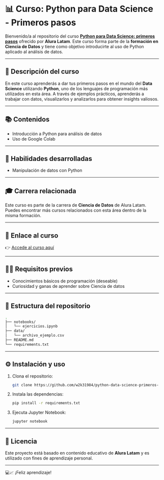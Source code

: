 
# 📊 Curso: Python para Data Science - Primeros pasos

Bienvenido/a al repositorio del curso **[Python para Data Science: primeros pasos](https://app.aluracursos.com/course/python-data-science-primeros-pasos)** ofrecido por **Alura Latam**. Este curso forma parte de la **formación en Ciencia de Datos** y tiene como objetivo introducirte al uso de Python aplicado al análisis de datos.

---

## 🚀 Descripción del curso

En este curso aprenderás a dar tus primeros pasos en el mundo del **Data Science** utilizando **Python**, uno de los lenguajes de programación más utilizados en esta área. A través de ejemplos prácticos, aprenderás a trabajar con datos, visualizarlos y analizarlos para obtener insights valiosos.

---

## 📚 Contenidos

- Introducción a Python para análisis de datos
- Uso de Google Colab


---

## 🧠 Habilidades desarrolladas

- Manipulación de datos con Python


---

## 🎓 Carrera relacionada

Este curso es parte de la carrera de **Ciencia de Datos** de Alura Latam. Puedes encontrar más cursos relacionados con esta área dentro de la misma formación.

---

## 🔗 Enlace al curso

👉 [Accede al curso aquí](https://app.aluracursos.com/course/python-data-science-primeros-pasos)

---

## 🧑‍💻 Requisitos previos

- Conocimientos básicos de programación (deseable)
- Curiosidad y ganas de aprender sobre Ciencia de datos

---

## 💁‍️ Estructura del repositorio

```bash
.
├── notebooks/
│   └── ejercicios.ipynb
├── data/
│   └── archivo_ejemplo.csv
├── README.md
└── requirements.txt
```

---

## ⚙️ Instalación y uso

1. Clona el repositorio:
   ```bash
   git clone https://github.com/w2k31984/python-data-science-primeros-pasos.git
   ```
2. Instala las dependencias:
   ```bash
   pip install -r requirements.txt
   ```
3. Ejecuta Jupyter Notebook:
   ```bash
   jupyter notebook
   ```

---

## 📝 Licencia

Este proyecto está basado en contenido educativo de **Alura Latam** y es utilizado con fines de aprendizaje personal.

---

💻📈 ¡Feliz aprendizaje!
